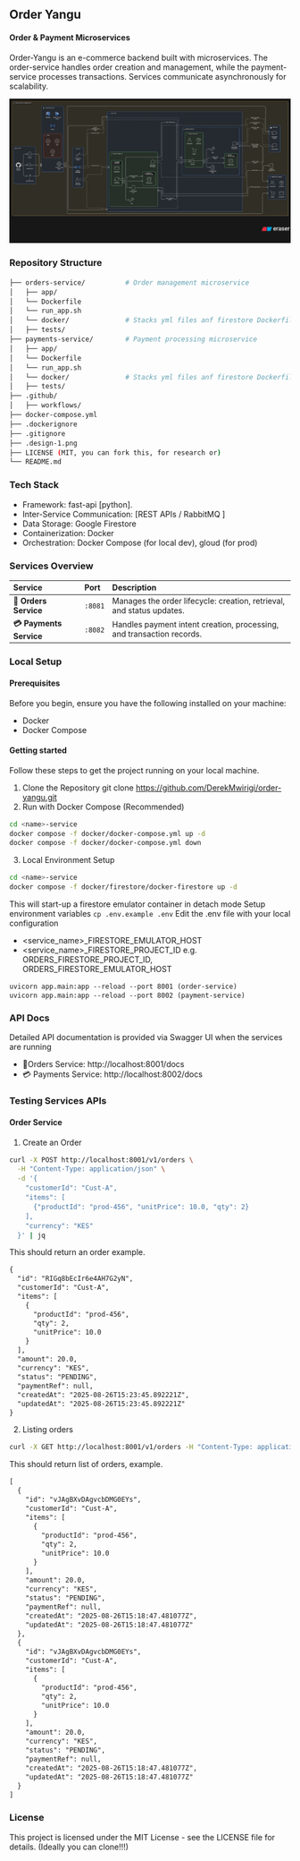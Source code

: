## Order Yangu 
#### Order & Payment Microservices
Order-Yangu is an e-commerce backend built with microservices. The order-service handles order creation and management, while the payment-service processes transactions. Services communicate asynchronously for scalability.

![Architecture Diagram](./design-1.png)

### Repository Structure
```bash
├── orders-service/          # Order management microservice
│   ├── app/
│   └── Dockerfile
│   └── run_app.sh
│   └── docker/              # Stacks yml files anf firestore Dockerfile to maintain a managed emulator eimage
│   ├── tests/
├── payments-service/        # Payment processing microservice
│   ├── app/
│   └── Dockerfile
│   └── run_app.sh
│   └── docker/              # Stacks yml files anf firestore Dockerfile to maintain a managed emulator eimage
│   ├── tests/
├── .github/
│   ├── workflows/  
├── docker-compose.yml       
├── .dockerignore
├── .gitignore
├── .design-1.png
├── LICENSE (MIT, you can fork this, for research or)
└── README.md
```

### Tech Stack
*   Framework: fast-api [python].
*   Inter-Service Communication: [REST APIs / RabbitMQ ]
*   Data Storage: Google Firestore
*   Containerization: Docker
*   Orchestration: Docker Compose (for local dev), gloud (for prod)


### Services Overview
| Service               | Port      | Description                                                                 |
| :---------------------| :---------| :-------------------------------------------------------------------------- |
| **🛒 Orders Service**    | `:8081`   | Manages the order lifecycle: creation, retrieval, and status updates.       |
| **💳 Payments Service**  | `:8082`   | Handles payment intent creation, processing, and transaction records.       |


### Local Setup
#### Prerequisites
Before you begin, ensure you have the following installed on your machine:
*   Docker
*   Docker Compose
#### Getting started
Follow these steps to get the project running on your local machine.
1. Clone the Repository 
git clone https://github.com/DerekMwirigi/order-yangu.git
2. Run with Docker Compose (Recommended)
```bash
cd <name>-service
docker compose -f docker/docker-compose.yml up -d
docker compose -f docker/docker-compose.yml down
```
3. Local Environment Setup
```bash
cd <name>-service
docker compose -f docker/firestore/docker-firestore up -d
```
This will start-up a firestore emulator container in detach mode
Setup environment variables
```cp .env.example .env```
Edit the .env file with your local configuration
*   <service_name>_FIRESTORE_EMULATOR_HOST
*   <service_name>_FIRESTORE_PROJECT_ID
e.g. ORDERS_FIRESTORE_PROJECT_ID, ORDERS_FIRESTORE_EMULATOR_HOST
```
uvicorn app.main:app --reload --port 8001 (order-service)
uvicorn app.main:app --reload --port 8002 (payment-service)
```

### API Docs
Detailed API documentation is provided via Swagger UI when the services are running
*   🛒Orders Service: http://localhost:8001/docs
*   💳 Payments Service: http://localhost:8002/docs

### Testing Services APIs
#### Order Service
1. Create an Order
```bash
curl -X POST http://localhost:8001/v1/orders \
  -H "Content-Type: application/json" \
  -d '{
    "customerId": "Cust-A",
    "items": [
      {"productId": "prod-456", "unitPrice": 10.0, "qty": 2}
    ],
    "currency": "KES"
  }' | jq
```
This should return an order example.
```
{
  "id": "RIGq8bEcIr6e4AH7G2yN",
  "customerId": "Cust-A",
  "items": [
    {
      "productId": "prod-456",
      "qty": 2,
      "unitPrice": 10.0
    }
  ],
  "amount": 20.0,
  "currency": "KES",
  "status": "PENDING",
  "paymentRef": null,
  "createdAt": "2025-08-26T15:23:45.892221Z",
  "updatedAt": "2025-08-26T15:23:45.892221Z"
}
```
2. Listing orders
```bash
curl -X GET http://localhost:8001/v1/orders -H "Content-Type: application/json" | jq
```
This should return list of orders, example.
```
[
  {
    "id": "vJAgBXvDAgvcbDMG0EYs",
    "customerId": "Cust-A",
    "items": [
      {
        "productId": "prod-456",
        "qty": 2,
        "unitPrice": 10.0
      }
    ],
    "amount": 20.0,
    "currency": "KES",
    "status": "PENDING",
    "paymentRef": null,
    "createdAt": "2025-08-26T15:18:47.481077Z",
    "updatedAt": "2025-08-26T15:18:47.481077Z"
  },
  {
    "id": "vJAgBXvDAgvcbDMG0EYs",
    "customerId": "Cust-A",
    "items": [
      {
        "productId": "prod-456",
        "qty": 2,
        "unitPrice": 10.0
      }
    ],
    "amount": 20.0,
    "currency": "KES",
    "status": "PENDING",
    "paymentRef": null,
    "createdAt": "2025-08-26T15:18:47.481077Z",
    "updatedAt": "2025-08-26T15:18:47.481077Z"
  }
]
```

### License
This project is licensed under the MIT License - see the LICENSE file for details. (Ideally you can clone!!!)
